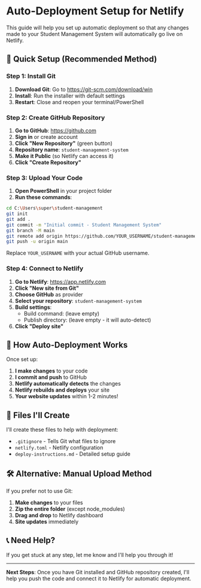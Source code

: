 # Auto-Deployment Setup for Netlify

This guide will help you set up automatic deployment so that any changes made to your Student Management System will automatically go live on Netlify.

## 🚀 Quick Setup (Recommended Method)

### Step 1: Install Git
1. **Download Git**: Go to https://git-scm.com/download/win
2. **Install**: Run the installer with default settings
3. **Restart**: Close and reopen your terminal/PowerShell

### Step 2: Create GitHub Repository
1. **Go to GitHub**: https://github.com
2. **Sign in** or create account
3. **Click "New Repository"** (green button)
4. **Repository name**: `student-management-system`
5. **Make it Public** (so Netlify can access it)
6. **Click "Create Repository"**

### Step 3: Upload Your Code
1. **Open PowerShell** in your project folder
2. **Run these commands**:

```bash
cd C:\Users\super\student-management
git init
git add .
git commit -m "Initial commit - Student Management System"
git branch -M main
git remote add origin https://github.com/YOUR_USERNAME/student-management-system.git
git push -u origin main
```

Replace `YOUR_USERNAME` with your actual GitHub username.

### Step 4: Connect to Netlify
1. **Go to Netlify**: https://app.netlify.com
2. **Click "New site from Git"**
3. **Choose GitHub** as provider
4. **Select your repository**: `student-management-system`
5. **Build settings**:
   - Build command: (leave empty)
   - Publish directory: (leave empty - it will auto-detect)
6. **Click "Deploy site"**

## 🔄 How Auto-Deployment Works

Once set up:
1. **I make changes** to your code
2. **I commit and push** to GitHub
3. **Netlify automatically detects** the changes
4. **Netlify rebuilds and deploys** your site
5. **Your website updates** within 1-2 minutes!

## 📁 Files I'll Create

I'll create these files to help with deployment:

- `.gitignore` - Tells Git what files to ignore
- `netlify.toml` - Netlify configuration
- `deploy-instructions.md` - Detailed setup guide

## 🛠️ Alternative: Manual Upload Method

If you prefer not to use Git:

1. **Make changes** to your files
2. **Zip the entire folder** (except node_modules)
3. **Drag and drop** to Netlify dashboard
4. **Site updates** immediately

## 📞 Need Help?

If you get stuck at any step, let me know and I'll help you through it!

---

**Next Steps**: Once you have Git installed and GitHub repository created, I'll help you push the code and connect it to Netlify for automatic deployment.

